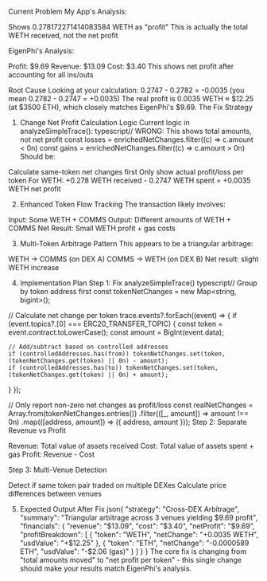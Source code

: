 Current Problem
My App's Analysis:

Shows 0.278172271414083584 WETH as "profit"
This is actually the total WETH received, not the net profit

EigenPhi's Analysis:

Profit: $9.69
Revenue: $13.09
Cost: $3.40
This shows net profit after accounting for all ins/outs

Root Cause
Looking at your calculation: 0.2747 - 0.2782 = -0.0035 (you mean 0.2782 - 0.2747 = +0.0035)
The real profit is 0.0035 WETH ≈ $12.25 (at $3500 ETH), which closely matches EigenPhi's $9.69.
The Fix Strategy

1. Change Net Profit Calculation Logic
   Current logic in analyzeSimpleTrace():
   typescript// WRONG: This shows total amounts, not net profit
   const losses = enrichedNetChanges.filter((c) => c.amount < 0n)
   const gains = enrichedNetChanges.filter((c) => c.amount > 0n)
   Should be:

Calculate same-token net changes first
Only show actual profit/loss per token
For WETH: +0.278 WETH received - 0.2747 WETH spent = +0.0035 WETH net profit

2. Enhanced Token Flow Tracking
   The transaction likely involves:

Input: Some WETH + COMMS
Output: Different amounts of WETH + COMMS
Net Result: Small WETH profit + gas costs

3. Multi-Token Arbitrage Pattern
   This appears to be a triangular arbitrage:

WETH → COMMS (on DEX A)
COMMS → WETH (on DEX B)
Net result: slight WETH increase

4. Implementation Plan
   Step 1: Fix analyzeSimpleTrace()
   typescript// Group by token address first
   const tokenNetChanges = new Map<string, bigint>();

// Calculate net change per token
trace.events?.forEach((event) => {
if (event.topics?.[0] === ERC20_TRANSFER_TOPIC) {
const token = event.contract.toLowerCase();
const amount = BigInt(event.data);

    // Add/subtract based on controlled addresses
    if (controlledAddresses.has(from)) tokenNetChanges.set(token, (tokenNetChanges.get(token) || 0n) - amount);
    if (controlledAddresses.has(to)) tokenNetChanges.set(token, (tokenNetChanges.get(token) || 0n) + amount);

}
});

// Only report non-zero net changes as profit/loss
const realNetChanges = Array.from(tokenNetChanges.entries())
.filter(([_, amount]) => amount !== 0n)
.map(([address, amount]) => ({ address, amount }));
Step 2: Separate Revenue vs Profit

Revenue: Total value of assets received
Cost: Total value of assets spent + gas
Profit: Revenue - Cost

Step 3: Multi-Venue Detection

Detect if same token pair traded on multiple DEXes
Calculate price differences between venues

5. Expected Output After Fix
   json{
   "strategy": "Cross-DEX Arbitrage",
   "summary": "Triangular arbitrage across 3 venues yielding $9.69 profit",
   "financials": {
   "revenue": "$13.09",
   "cost": "$3.40",
   "netProfit": "$9.69",
   "profitBreakdown": [
   {
   "token": "WETH",
   "netChange": "+0.0035 WETH",
   "usdValue": "+$12.25"
   },
   {
   "token": "ETH",
   "netChange": "-0.0000589 ETH",
   "usdValue": "-$2.06 (gas)"
   }
   ]
   }
   }
   The core fix is changing from "total amounts moved" to "net profit per token" - this single change should make your results match EigenPhi's analysis.
